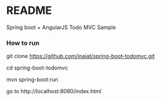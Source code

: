 # README #

Spring boot + AngularJS Todo MVC Sample

### How to run ###

git clone https://github.com/inaiat/spring-boot-todomvc.git

cd spring-boot-todomvc

mvn spring-boot:run

go to http://localhost:8080/index.html


